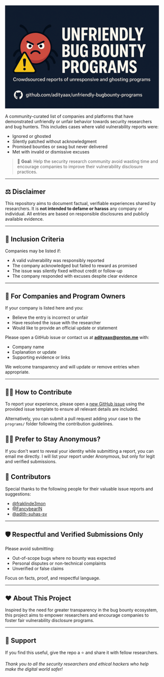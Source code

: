 ![Unfriendly Bug Bounty Programs Banner](./banner.png)

A community-curated list of companies and platforms that have demonstrated unfriendly or unfair behavior towards security researchers and bug hunters. This includes cases where valid vulnerability reports were:

- Ignored or ghosted  
- Silently patched without acknowledgment  
- Promised bounties or swag but never delivered  
- Met with invalid or dismissive excuses

> 🎯 **Goal:** Help the security research community avoid wasting time and encourage companies to improve their vulnerability disclosure practices.

---

## ⚖️ Disclaimer

This repository aims to document factual, verifiable experiences shared by researchers. It is **not intended to defame or harass** any company or individual. All entries are based on responsible disclosures and publicly available evidence.

---

## 🧾 Inclusion Criteria

Companies may be listed if:

- A valid vulnerability was responsibly reported  
- The company acknowledged but failed to reward as promised  
- The issue was silently fixed without credit or follow-up  
- The company responded with excuses despite clear evidence

---

## 💬 For Companies and Program Owners

If your company is listed here and you:

- Believe the entry is incorrect or unfair  
- Have resolved the issue with the researcher  
- Would like to provide an official update or statement

Please open a GitHub issue or contact us at **adityaax@proton.me** with:

- Company name  
- Explanation or update  
- Supporting evidence or links

We welcome transparency and will update or remove entries when appropriate.

---

## 🧑‍💻 How to Contribute

To report your experience, please open a [new GitHub issue](https://github.com/adityaax/unfriendly-bugbounty-programs/issues/new) using the provided issue template to ensure all relevant details are included.

Alternatively, you can submit a pull request adding your case to the `programs/` folder following the contribution guidelines.

## 🕵️‍♂️ Prefer to Stay Anonymous?
If you don't want to reveal your identity while submitting a report, you can email me directly.
I will list your report under Anonymous, but only for legit and verified submissions.

## 🙌 Contributors

Special thanks to the following people for their valuable issue reports and suggestions:

- [@fraklinde3mon](https://github.com/fraklinde3mon)
- [@FancybearIN](https://github.com/FancybearIN)
- [@adith-suhas-sv](https://github.com/adith-suhas-sv)

---

## 🛡️ Respectful and Verified Submissions Only

Please avoid submitting:

- Out-of-scope bugs where no bounty was expected  
- Personal disputes or non-technical complaints  
- Unverified or false claims

Focus on facts, proof, and respectful language.

---

## ❤️ About This Project

Inspired by the need for greater transparency in the bug bounty ecosystem, this project aims to empower researchers and encourage companies to foster fair vulnerability disclosure programs.

---

## 🙌 Support
If you find this useful, give the repo a ⭐ and share it with fellow researchers.

*Thank you to all the security researchers and ethical hackers who help make the digital world safer!*
